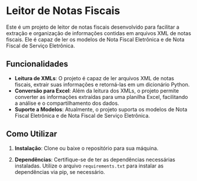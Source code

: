 # Leitor de Notas Fiscais

Este é um projeto de leitor de notas fiscais desenvolvido para facilitar a extração e organização de informações contidas em arquivos XML de notas fiscais. Ele é capaz de ler os modelos de Nota Fiscal Eletrônica e de Nota Fiscal de Serviço Eletrônica.

## Funcionalidades

- **Leitura de XMLs**: O projeto é capaz de ler arquivos XML de notas fiscais, extrair suas informações e retorná-las em um dicionário Python.
- **Conversão para Excel**: Além da leitura dos XMLs, o projeto permite converter as informações extraídas para uma planilha Excel, facilitando a análise e o compartilhamento dos dados.
- **Suporte a Modelos**: Atualmente, o projeto suporta os modelos de Nota Fiscal Eletrônica e de Nota Fiscal de Serviço Eletrônica. 

## Como Utilizar

1. **Instalação**: Clone ou baixe o repositório para sua máquina.
   
2. **Dependências**: Certifique-se de ter as dependências necessárias instaladas. Utilize o arquivo `requirements.txt` para instalar as dependências via pip, se necessário.


